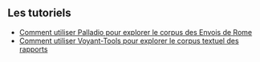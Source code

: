 ## Les tutoriels

* [Comment utiliser Palladio pour explorer le corpus des Envois de Rome](./tuto_palladio.md)
* [Comment utiliser Voyant-Tools pour explorer le corpus textuel des rapports](./tuto_VoyantTools.md)
